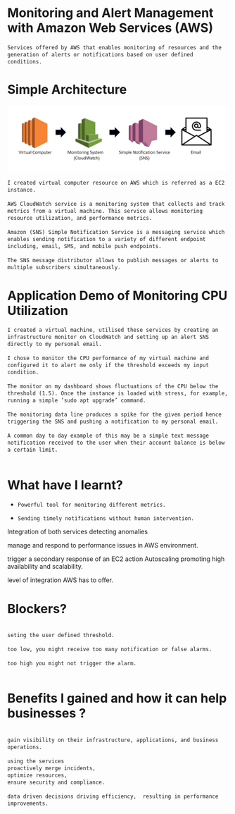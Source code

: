 
# Monitoring and Alert Management with Amazon Web Services (AWS)

```
Services offered by AWS that enables monitoring of resources and the generation of alerts or notifications based on user defined conditions.
```

# Simple Architecture

![Alt text](<cloudwatch and SNS.png>)

```
I created virtual computer resource on AWS which is referred as a EC2 instance.

AWS CloudWatch service is a monitoring system that collects and track metrics from a virtual machine. This service allows monitoring resource utilization, and performance metrics.

Amazon (SNS) Simple Notification Service is a messaging service which enables sending notification to a variety of different endpoint including, email, SMS, and mobile push endpoints.

The SNS message distributor allows to publish messages or alerts to multiple subscribers simultaneously.
```

# Application Demo of Monitoring CPU Utilization

```
I created a virtual machine, utilised these services by creating an infrastructure monitor on CloudWatch and setting up an alert SNS directly to my personal email. 

I chose to monitor the CPU performance of my virtual machine and configured it to alert me only if the threshold exceeds my input condition.

The monitor on my dashboard shows fluctuations of the CPU below the threshold (1.5). Once the instance is loaded with stress, for example, running a simple ’sudo apt upgrade’ command.

The monitoring data line produces a spike for the given period hence triggering the SNS and pushing a notification to my personal email.

A common day to day example of this may be a simple text message notification received to the user when their account balance is below a certain limit.


```

# What have I learnt? 

 - `Powerful tool for monitoring different metrics.`

 - `Sending timely notifications without human intervention.`



Integration of both services 
detecting anomalies


manage and respond to performance issues in AWS environment. 

trigger a secondary response of an EC2 action 
Autoscaling  promoting high availability and scalability. 

level of integration AWS has to offer.


# Blockers?

```

seting the user defined threshold. 

too low, you might receive too many notification or false alarms.

too high you might not trigger the alarm.  


```
# Benefits I gained  and how it can help businesses ?

```

gain visibility on their infrastructure, applications, and business operations.

using the services 
proactively merge incidents, 
optimize resources, 
ensure security and compliance. 

data driven decisions driving efficiency,  resulting in performance improvements.


```


